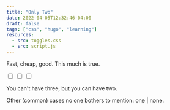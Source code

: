 ```yaml
---
title: "Only Two"
date: 2022-04-05T12:32:46-04:00
draft: false
tags: ["css", "hugo", "learning"]
resources:
  - src: toggles.css
  - src: script.js
---
```

<div class="main">
<p>
Fast, cheap, good. This much is true.
</p>

<div class="break">
</div>

<div class="switch-container">
<label class="switch">
<input type="checkbox" id="s" value="yes" onchange="checkStates()">
<span class="slider" id="speed">
</span>
</label>
<label class="switch">
<input type="checkbox" id="c" value="yes" onchange="checkStates()">
<span class="slider" id="cost">
</span>
</label>
<label class="switch">
<input type="checkbox" id="q" value="yes" onchange="checkStates()">
<span class="slider" id="quality">
</span>
</label>
</div>


<div class="break">
</div>

<p>
You can't have three, but you can have two.
</p>
<p class="unpopular-opinion">
Other (common) cases no one bothers to mention: one | none.
</p>
